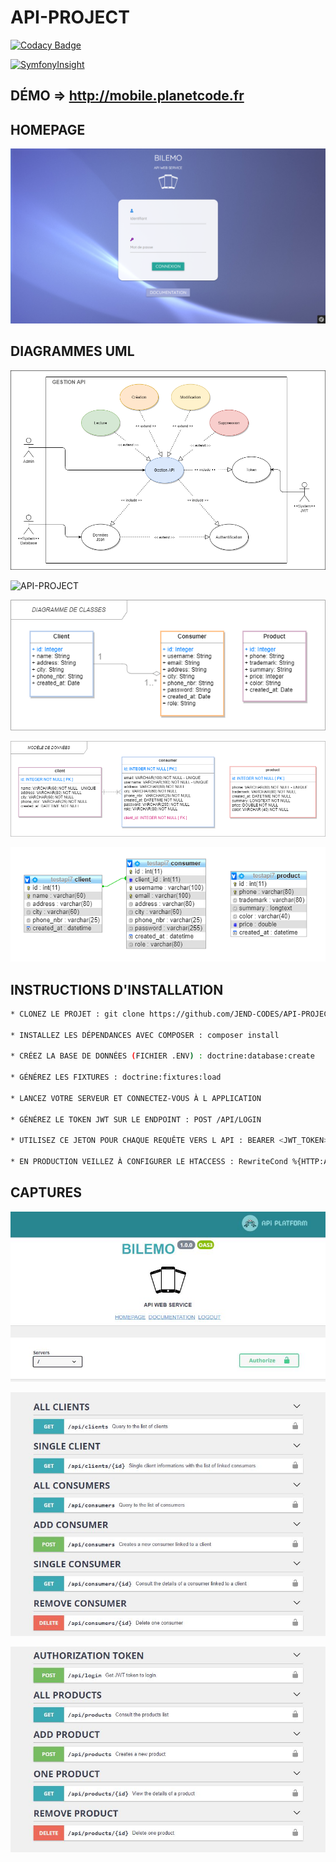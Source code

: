 # API-PROJECT

[![Codacy Badge](https://app.codacy.com/project/badge/Grade/2dc074a9d3154e6a935e2365711a1b61)](https://www.codacy.com/gh/JEND-CODES/API-PROJECT/dashboard?utm_source=github.com&amp;utm_medium=referral&amp;utm_content=JEND-CODES/API-PROJECT&amp;utm_campaign=Badge_Grade)

[![SymfonyInsight](https://insight.symfony.com/projects/e987388d-6340-4e8c-aea9-b082f74aa4e9/big.svg)](https://insight.symfony.com/projects/e987388d-6340-4e8c-aea9-b082f74aa4e9)

## DÉMO => http://mobile.planetcode.fr

## HOMEPAGE

![API-PROJECT](https://raw.githubusercontent.com/JEND-CODES/API-PROJECT/main/public/images/CapchaApiProject.png)

## DIAGRAMMES UML

![API-PROJECT](https://raw.githubusercontent.com/JEND-CODES/API-PROJECT/main/diagrammes/Cas_Gestion_Api_P7_V2.png)

![API-PROJECT](https://raw.githubusercontent.com/JEND-CODES/API-PROJECT/main/diagrammes/S%C3%A9quence_Authentification_P7_V4.png)

![API-PROJECT](https://raw.githubusercontent.com/JEND-CODES/API-PROJECT/main/diagrammes/Diagramme_de_Classes_P7_V3.png)

![API-PROJECT](https://raw.githubusercontent.com/JEND-CODES/API-PROJECT/main/diagrammes/Mod%C3%A8le_de_donn%C3%A9es_P7_V3.png)

![API-PROJECT](https://raw.githubusercontent.com/JEND-CODES/API-PROJECT/main/diagrammes/Concepteur_BDD_Bilemo_v3.png)

## INSTRUCTIONS D'INSTALLATION
``` bash
* CLONEZ LE PROJET : git clone https://github.com/JEND-CODES/API-PROJECT

* INSTALLEZ LES DÉPENDANCES AVEC COMPOSER : composer install

* CRÉEZ LA BASE DE DONNÉES (FICHIER .ENV) : doctrine:database:create

* GÉNÉREZ LES FIXTURES : doctrine:fixtures:load

* LANCEZ VOTRE SERVEUR ET CONNECTEZ-VOUS À L APPLICATION

* GÉNÉREZ LE TOKEN JWT SUR LE ENDPOINT : POST /API/LOGIN

* UTILISEZ CE JETON POUR CHAQUE REQUÊTE VERS L API : BEARER <JWT_TOKEN>

* EN PRODUCTION VEILLEZ À CONFIGURER LE HTACCESS : RewriteCond %{HTTP:Authorization} ^(.*)
```

## CAPTURES

![API-PROJECT](https://raw.githubusercontent.com/JEND-CODES/API-PROJECT/main/public/captures/capture_api_0.JPG)

![API-PROJECT](https://raw.githubusercontent.com/JEND-CODES/API-PROJECT/main/public/captures/capture_api_1.JPG)

![API-PROJECT](https://raw.githubusercontent.com/JEND-CODES/API-PROJECT/main/public/captures/capture_api_2.JPG)
